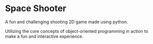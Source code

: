 # Space Shooter

A fun and challenging shooting 2D game made using python.

Utilizing the core concepts of object-oriented programming in
action to make a fun and interactive experience.
